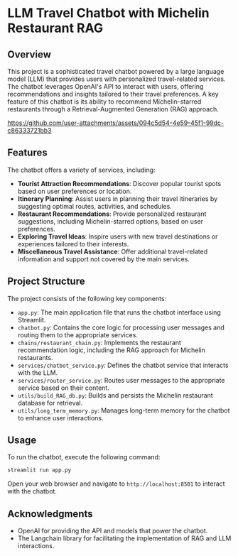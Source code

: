 # LLM Travel Chatbot with Michelin Restaurant RAG

## Overview

This project is a sophisticated travel chatbot powered by a large language model (LLM) that provides users with personalized travel-related services. The chatbot leverages OpenAI's API to interact with users, offering recommendations and insights tailored to their travel preferences. A key feature of this chatbot is its ability to recommend Michelin-starred restaurants through a Retrieval-Augmented Generation (RAG) approach.

https://github.com/user-attachments/assets/094c5d54-4e59-45f1-99dc-c86333721bb3


## Features

The chatbot offers a variety of services, including:

- **Tourist Attraction Recommendations**: Discover popular tourist spots based on user preferences or location.
- **Itinerary Planning**: Assist users in planning their travel itineraries by suggesting optimal routes, activities, and schedules.
- **Restaurant Recommendations**: Provide personalized restaurant suggestions, including Michelin-starred options, based on user preferences.
- **Exploring Travel Ideas**: Inspire users with new travel destinations or experiences tailored to their interests.
- **Miscellaneous Travel Assistance**: Offer additional travel-related information and support not covered by the main services.

## Project Structure

The project consists of the following key components:

- `app.py`: The main application file that runs the chatbot interface using Streamlit.
- `chatbot.py`: Contains the core logic for processing user messages and routing them to the appropriate services.
- `chains/restaurant_chain.py`: Implements the restaurant recommendation logic, including the RAG approach for Michelin restaurants.
- `services/chatbot_service.py`: Defines the chatbot service that interacts with the LLM.
- `services/router_service.py`: Routes user messages to the appropriate service based on their content.
- `utils/build_RAG_db.py`: Builds and persists the Michelin restaurant database for retrieval.
- `utils/long_term_memory.py`: Manages long-term memory for the chatbot to enhance user interactions.

## Usage

To run the chatbot, execute the following command:

```bash
streamlit run app.py
```

Open your web browser and navigate to `http://localhost:8501` to interact with the chatbot.

## Acknowledgments

- OpenAI for providing the API and models that power the chatbot.
- The Langchain library for facilitating the implementation of RAG and LLM interactions.
